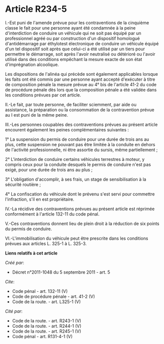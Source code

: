 # Article R234-5

I.-Est puni de l'amende prévue pour les contraventions de la cinquième classe le fait pour une personne ayant été condamnée à
la peine d'interdiction de conduire un véhicule qui ne soit pas équipé par un professionnel agréé ou par construction d'un
dispositif homologué d'antidémarrage par éthylotest électronique de conduire un véhicule équipé d'un tel dispositif soit
après que celui-ci a été utilisé par un tiers pour permettre le démarrage, soit après l'avoir neutralisé ou détérioré ou
l'avoir utilisé dans des conditions empêchant la mesure exacte de son état d'imprégnation alcoolique. 

Les dispositions de l'alinéa qui précède sont également applicables lorsque les faits ont été commis par une personne ayant
accepté d'exécuter à titre de composition pénale la mesure prévue au 4° bis de l'article 41-2 du code de procédure pénale dès
lors que la composition pénale a été validée dans les conditions prévues par cet article. 

II.-Le fait, par toute personne, de faciliter sciemment, par aide ou assistance, la préparation ou la consommation de la
contravention prévue au I est puni de la même peine. 

III.-Les personnes coupables des contraventions prévues au présent article encourent également les peines complémentaires
suivantes : 

1° La suspension du permis de conduire pour une durée de trois ans au plus, cette suspension ne pouvant pas être limitée à la
conduite en dehors de l'activité professionnelle, ni être assortie du sursis, même partiellement ; 

2° L'interdiction de conduire certains véhicules terrestres à moteur, y compris ceux pour la conduite desquels le permis de
conduire n'est pas exigé, pour une durée de trois ans au plus ; 

3° L'obligation d'accomplir, à ses frais, un stage de sensibilisation à la sécurité routière ; 

4° La confiscation du véhicule dont le prévenu s'est servi pour commettre l'infraction, s'il en est propriétaire. 

IV.-La récidive des contraventions prévues au présent article est réprimée conformément à l'article 132-11 du code pénal. 

V.-Ces contraventions donnent lieu de plein droit à la réduction de six points du permis de conduire. 

VI.-L'immobilisation du véhicule peut être prescrite dans les conditions prévues aux articles L. 325-1 à L. 325-3.

**Liens relatifs à cet article**

_Créé par_:

  - Décret n°2011-1048 du 5 septembre 2011 - art. 5

_Cite_:

  - Code pénal - art. 132-11 (V)
  - Code de procédure pénale - art. 41-2 (V)
  - Code de la route. - art. L325-1 (V)

_Cité par_:

  - Code de la route. - art. R243-1 (V)
  - Code de la route. - art. R244-1 (V)
  - Code de la route. - art. R245-1 (V)
  - Code pénal - art. R131-4-1 (V)
